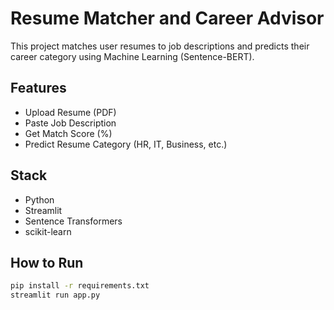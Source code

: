 # Resume Matcher and Career Advisor

This project matches user resumes to job descriptions and predicts their career category using Machine Learning (Sentence-BERT).

## Features
- Upload Resume (PDF)
- Paste Job Description
- Get Match Score (%)
- Predict Resume Category (HR, IT, Business, etc.)

## Stack
- Python
- Streamlit
- Sentence Transformers
- scikit-learn

## How to Run
```bash
pip install -r requirements.txt
streamlit run app.py
